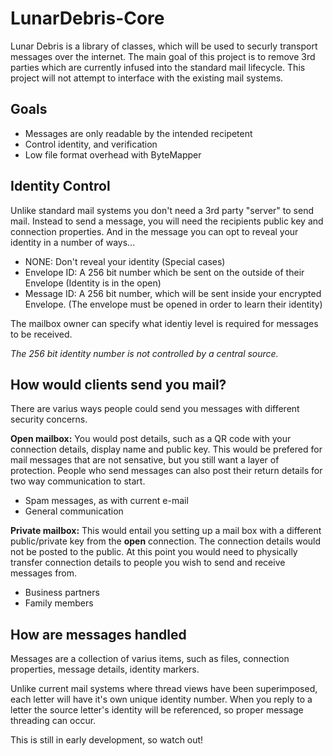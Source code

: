 LunarDebris-Core
================

Lunar Debris is a library of classes, which will be used to securly transport messages over the internet.  The main goal of this project is to remove 3rd parties which are currently infused into the standard mail lifecycle.  This project will not attempt to interface with the existing mail systems. 

Goals
------------

- Messages are only readable by the intended recipetent
- Control identity, and verification
- Low file format overhead with ByteMapper

Identity Control
------------

Unlike standard mail systems you don't need a 3rd party "server" to send mail.  Instead to send a message, you will need the recipients public key and connection properties.  And in the message you can opt to reveal your identity in a number of ways...

- NONE: Don't reveal your identity (Special cases)
- Envelope ID: A 256 bit number which be sent on the outside of their Envelope (Identity is in the open)
- Message ID: A 256 bit number, which will be sent inside your encrypted Envelope.  (The envelope must be opened in order to learn their identity)

The mailbox owner can specify what identiy level is required for messages to be received.

*The 256 bit identity number is not controlled by a central source.*

How would clients send you mail?
------------

There are varius ways people could send you messages with different security concerns.

**Open mailbox:**
You would post details, such as a QR code with your connection details, display name and public key.  This would be prefered for mail messages that are not sensative, but you still want a layer of protection.  People who send messages can also post their return details for two way communication to start.

- Spam messages, as with current e-mail
- General communication

**Private mailbox:**
This would entail you setting up a mail box with a different public/private key from the **open** connection.  The connection details would not be posted to the public.  At this point you would need to physically transfer connection details to people you wish to send and receive messages from.

- Business partners
- Family members

How are messages handled
------------

Messages are a collection of varius items, such as files, connection properties, message details, identity markers.

Unlike current mail systems where thread views have been superimposed, each letter will have it's own unique identity number.  When you reply to a letter the source letter's identity will be referenced, so proper message threading can occur.

This is still in early development, so watch out!

